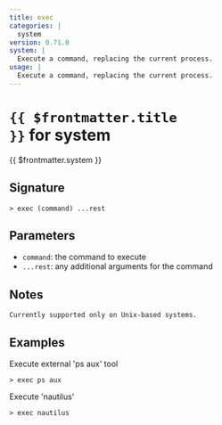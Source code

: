 ```yaml
---
title: exec
categories: |
  system
version: 0.71.0
system: |
  Execute a command, replacing the current process.
usage: |
  Execute a command, replacing the current process.
---
```


# <code>{{ $frontmatter.title }}</code> for system

<div class='command-title'>{{ $frontmatter.system }}</div>

## Signature

```> exec (command) ...rest```

## Parameters

 -  `command`: the command to execute
 -  `...rest`: any additional arguments for the command

## Notes
```text
Currently supported only on Unix-based systems.
```
## Examples

Execute external 'ps aux' tool
```shell
> exec ps aux
```

Execute 'nautilus'
```shell
> exec nautilus
```
